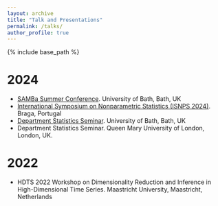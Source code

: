 ```yaml
---
layout: archive
title: "Talk and Presentations"
permalink: /talks/
author_profile: true
---
```


{% include base_path %}

2024
======
* [SAMBa Summer Conference](https://people.bath.ac.uk/cb2605/SAMBaConf.html). University of Bath, Bath, UK
* [International Symposium on Nonparametric Statistics (ISNPS 2024)](https://w3.math.uminho.pt/ISNPS2024/). Braga, Portugal
* [Department Statistics Seminar](https://people.bath.ac.uk/cr777/seminar.html). University of Bath, Bath, UK
* Department Statistics Seminar. Queen Mary University of London, London, UK.

2022
======
* HDTS 2022 Workshop on Dimensionality Reduction and Inference in High-Dimensional Time Series. Maastricht University, Maastricht, Netherlands

